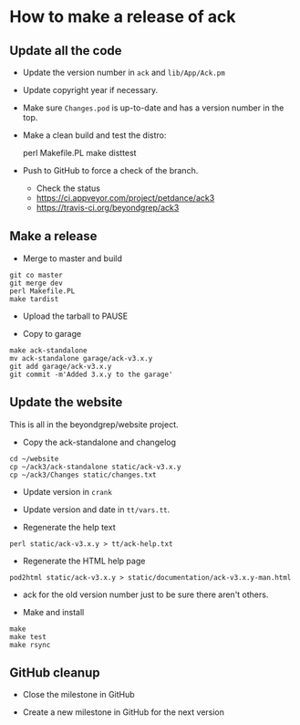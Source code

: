 # How to make a release of ack

## Update all the code

* Update the version number in `ack` and `lib/App/Ack.pm`

* Update copyright year if necessary.

* Make sure `Changes.pod` is up-to-date and has a version number in the top.

* Make a clean build and test the distro:

    perl Makefile.PL
    make disttest

* Push to GitHub to force a check of the branch.
    * Check the status
    * https://ci.appveyor.com/project/petdance/ack3
    * https://travis-ci.org/beyondgrep/ack3

## Make a release

* Merge to master and build

```
git co master
git merge dev
perl Makefile.PL
make tardist
```

* Upload the tarball to PAUSE

* Copy to garage

```
make ack-standalone
mv ack-standalone garage/ack-v3.x.y
git add garage/ack-v3.x.y
git commit -m'Added 3.x.y to the garage'
```

## Update the website

This is all in the beyondgrep/website project.

* Copy the ack-standalone and changelog

```
cd ~/website
cp ~/ack3/ack-standalone static/ack-v3.x.y
cp ~/ack3/Changes static/changes.txt
```

* Update version in `crank`

* Update version and date in `tt/vars.tt`.

* Regenerate the help text

```
perl static/ack-v3.x.y > tt/ack-help.txt
```

* Regenerate the HTML help page

```
pod2html static/ack-v3.x.y > static/documentation/ack-v3.x.y-man.html
```

* ack for the old version number just to be sure there aren't others.

* Make and install

```
make
make test
make rsync
```

## GitHub cleanup

* Close the milestone in GitHub

* Create a new milestone in GitHub for the next version
